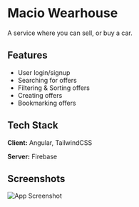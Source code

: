# Macio Wearhouse

A service where you can sell, or buy a car.

## Features

-   User login/signup
-   Searching for offers
-   Filtering & Sorting offers
-   Creating offers
-   Bookmarking offers

## Tech Stack

**Client:** Angular, TailwindCSS

**Server:** Firebase

## Screenshots

![App Screenshot](https://via.placeholder.com/468x300?text=App+Screenshot+Here)
